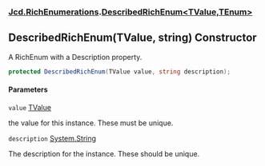 ### [Jcd.RichEnumerations](Jcd.RichEnumerations.md 'Jcd.RichEnumerations').[DescribedRichEnum&lt;TValue,TEnum&gt;](Jcd.RichEnumerations.DescribedRichEnum_TValue,TEnum_.md 'Jcd.RichEnumerations.DescribedRichEnum<TValue,TEnum>')

## DescribedRichEnum(TValue, string) Constructor

A RichEnum with a Description property.

```csharp
protected DescribedRichEnum(TValue value, string description);
```
#### Parameters

<a name='Jcd.RichEnumerations.DescribedRichEnum_TValue,TEnum_.DescribedRichEnum(TValue,string).value'></a>

`value` [TValue](Jcd.RichEnumerations.DescribedRichEnum_TValue,TEnum_.md#Jcd.RichEnumerations.DescribedRichEnum_TValue,TEnum_.TValue 'Jcd.RichEnumerations.DescribedRichEnum<TValue,TEnum>.TValue')

the value for this instance. These must be unique.

<a name='Jcd.RichEnumerations.DescribedRichEnum_TValue,TEnum_.DescribedRichEnum(TValue,string).description'></a>

`description` [System.String](https://docs.microsoft.com/en-us/dotnet/api/System.String 'System.String')

The description for the instance. These should be unique.